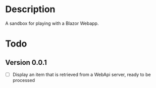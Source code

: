 # Description

A sandbox for playing with a Blazor Webapp.

# Todo

## Version 0.0.1

- [ ] Display an item that is retrieved from a WebApi server, ready to be processed
